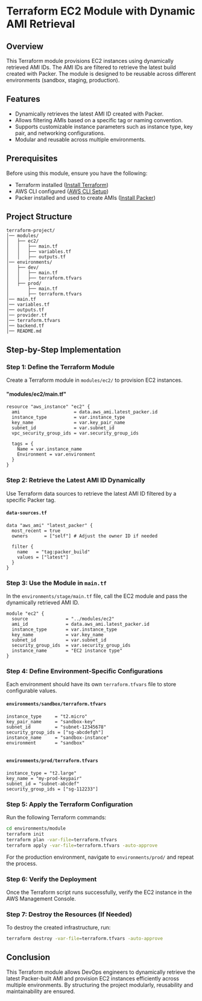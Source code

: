 # Terraform EC2 Module with Dynamic AMI Retrieval

## Overview
This Terraform module provisions EC2 instances using dynamically retrieved AMI IDs. The AMI IDs are filtered to retrieve the latest build created with Packer. The module is designed to be reusable across different environments (sandbox, staging, production).

## Features
- Dynamically retrieves the latest AMI ID created with Packer.
- Allows filtering AMIs based on a specific tag or naming convention.
- Supports customizable instance parameters such as instance type, key pair, and networking configurations.
- Modular and reusable across multiple environments.

## Prerequisites
Before using this module, ensure you have the following:
- Terraform installed ([Install Terraform](https://developer.hashicorp.com/terraform/tutorials/aws-get-started/install-cli))
- AWS CLI configured ([AWS CLI Setup](https://docs.aws.amazon.com/cli/latest/userguide/install-cliv2.html))
- Packer installed and used to create AMIs ([Install Packer](https://developer.hashicorp.com/packer/downloads))

## Project Structure
```
terraform-project/
│── modules/
│   ├── ec2/
│   │   ├── main.tf
│   │   ├── variables.tf
│   │   ├── outputs.tf
│── environments/
│   ├── dev/
│   │   ├── main.tf
│   │   ├── terraform.tfvars
│   ├── prod/
│       ├── main.tf
│       ├── terraform.tfvars
│── main.tf
│── variables.tf
│── outputs.tf
│── provider.tf
│── terraform.tfvars
│── backend.tf
│── README.md
```

## Step-by-Step Implementation

### Step 1: Define the Terraform Module
Create a Terraform module in `modules/ec2/` to provision EC2 instances.

#### "modules/ec2/main.tf"
```hcl
resource "aws_instance" "ec2" {
  ami                    = data.aws_ami.latest_packer.id
  instance_type          = var.instance_type
  key_name               = var.key_pair_name
  subnet_id              = var.subnet_id
  vpc_security_group_ids = var.security_group_ids

  tags = {
    Name = var.instance_name
    Environment = var.environment
  }
}

```



### Step 2: Retrieve the Latest AMI ID Dynamically
Use Terraform data sources to retrieve the latest AMI ID filtered by a specific Packer tag.

#### `data-sources.tf`
```hcl
data "aws_ami" "latest_packer" {
  most_recent = true
  owners      = ["self"] # Adjust the owner ID if needed

  filter {
    name   = "tag:packer_build"
    values = ["latest"]
  }
}
```

### Step 3: Use the Module in `main.tf`
In the `environments/stage/main.tf` file, call the EC2 module and pass the dynamically retrieved AMI ID.

```hcl
module "ec2" {
  source              = "../modules/ec2"
  ami_id              = data.aws_ami.latest_packer.id
  instance_type       = var.instance_type
  key_name            = var.key_name
  subnet_id           = var.subnet_id
  security_group_ids  = var.security_group_ids
  instance_name       = "EC2 instance type"
}
```

### Step 4: Define Environment-Specific Configurations
Each environment should have its own `terraform.tfvars` file to store configurable values.

#### `environments/sandbox/terraform.tfvars`
```hcl
instance_type     = "t2.micro"
key_pair_name     = "sandbox-key"
subnet_id         = "subnet-12345678"
security_group_ids = ["sg-abcdefgh"]
instance_name     = "sandbox-instance"
environment       = "sandbox"
 
```

#### `environments/prod/terraform.tfvars`
```hcl
instance_type = "t2.large"
key_name = "my-prod-keypair"
subnet_id = "subnet-abcdef"
security_group_ids = ["sg-112233"]
```

### Step 5: Apply the Terraform Configuration
Run the following Terraform commands:

```sh
cd environments/module
terraform init
terraform plan -var-file=terraform.tfvars
terraform apply -var-file=terraform.tfvars -auto-approve
```

For the production environment, navigate to `environments/prod/` and repeat the process.

### Step 6: Verify the Deployment
Once the Terraform script runs successfully, verify the EC2 instance in the AWS Management Console.

### Step 7: Destroy the Resources (If Needed)
To destroy the created infrastructure, run:

```sh
terraform destroy -var-file=terraform.tfvars -auto-approve
```

## Conclusion
This Terraform module allows DevOps engineers to dynamically retrieve the latest Packer-built AMI and provision EC2 instances efficiently across multiple environments. By structuring the project modularly, reusability and maintainability are ensured.

